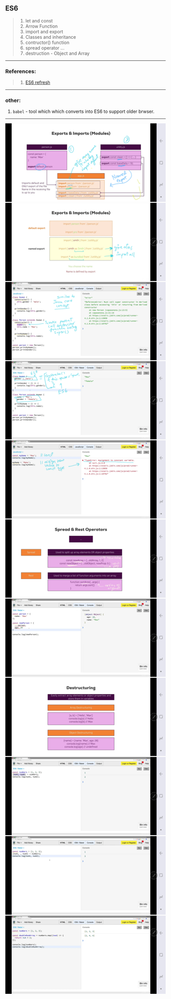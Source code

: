 ## ES6

> 1. let and const
> 2. Arrow Function
> 3. import and export
> 4. Classes and inheritance
> 5. contructor() function
> 6. spread operator ... 
> 7. destruction - Object and Array

*** 
### References:
> 1. [ES6 refresh ](https://www.taniarascia.com/es6-syntax-and-feature-overview/)

***
### other:
1. `babel` - tool which which converts into ES6 to support older brwser.

***
![img](https://github.com/lekhrajdinkar/ReactJS16/blob/master/NOTES/asset/es1.jpg)
![img](https://github.com/lekhrajdinkar/ReactJS16/blob/master/NOTES/asset/es2.jpg)
![img](https://github.com/lekhrajdinkar/ReactJS16/blob/master/NOTES/asset/es3.jpg)
![img](https://github.com/lekhrajdinkar/ReactJS16/blob/master/NOTES/asset/es4.jpg)
![img](https://github.com/lekhrajdinkar/ReactJS16/blob/master/NOTES/asset/es5.jpg)
![img](https://github.com/lekhrajdinkar/ReactJS16/blob/master/NOTES/asset/es6.jpg)
![img](https://github.com/lekhrajdinkar/ReactJS16/blob/master/NOTES/asset/es7.jpg)
![img](https://github.com/lekhrajdinkar/ReactJS16/blob/master/NOTES/asset/es8.jpg)
![img](https://github.com/lekhrajdinkar/ReactJS16/blob/master/NOTES/asset/es9.jpg)
![img](https://github.com/lekhrajdinkar/ReactJS16/blob/master/NOTES/asset/es10.jpg)
![img](https://github.com/lekhrajdinkar/ReactJS16/blob/master/NOTES/asset/es11.jpg)